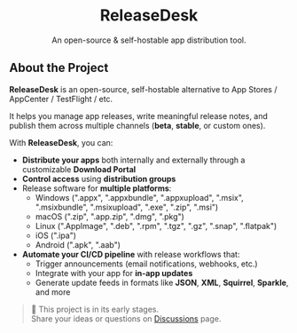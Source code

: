 <h1 align="center">ReleaseDesk</h1>
<p align="center">An open-source & self-hostable app distribution tool.</p>

## About the Project

**ReleaseDesk** is an open-source, self-hostable alternative to App Stores / AppCenter / TestFlight / etc.

It helps you manage app releases, write meaningful release notes, and publish them across multiple channels (**beta**, **stable**, or custom ones).

With **ReleaseDesk**, you can:

- **Distribute your apps** both internally and externally through a customizable **Download Portal**
- **Control access** using **distribution groups**
- Release software for **multiple platforms**:
    - Windows (".appx", ".appxbundle", ".appxupload", ".msix", ".msixbundle", ".msixupload", ".exe", ".zip", ".msi")
    - macOS (".zip", ".app.zip", ".dmg", ".pkg")
    - Linux (".AppImage", ".deb", ".rpm",  ".tgz", ".gz", ".snap", ".flatpak")
    - iOS (".ipa")
    - Android (".apk", ".aab")
- **Automate your CI/CD pipeline** with release workflows that:
    - Trigger announcements (email notifications, webhooks, etc.)
    - Integrate with your app for **in-app updates**
    - Generate update feeds in formats like **JSON**, **XML**, **Squirrel**, **Sparkle**, and more

> 🚧 This project is in its early stages.  
Share your ideas or questions on [Discussions](https://github.com/brewbits-co/releasedesk/discussions) page.

